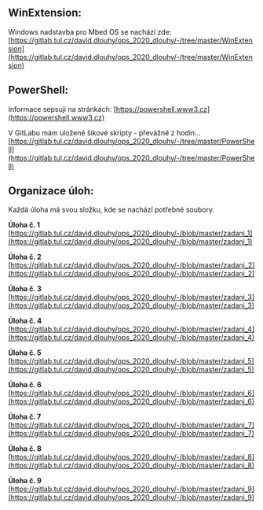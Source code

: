 

## WinExtension:

  

Windows nadstavba pro Mbed OS se nachází zde:
[https://gitlab.tul.cz/david.dlouhy/ops_2020_dlouhy/-/tree/master/WinExtension](https://gitlab.tul.cz/david.dlouhy/ops_2020_dlouhy/-/tree/master/WinExtension)




## PowerShell:

  

Informace sepsuji na stránkách:
[https://powershell.www3.cz](https://powershell.www3.cz)

V GitLabu mám uložené šikové skripty - převážně z hodin...
[https://gitlab.tul.cz/david.dlouhy/ops_2020_dlouhy/-/tree/master/PowerShell](https://gitlab.tul.cz/david.dlouhy/ops_2020_dlouhy/-/tree/master/PowerShell)




## Organizace úloh:

  

Každá úloha má svou složku, kde se nachází potřebné soubory.

  

**Úloha č. 1** 
[https://gitlab.tul.cz/david.dlouhy/ops_2020_dlouhy/-/blob/master/zadani_1](https://gitlab.tul.cz/david.dlouhy/ops_2020_dlouhy/-/blob/master/zadani_1)

  

**Úloha č. 2** 
[https://gitlab.tul.cz/david.dlouhy/ops_2020_dlouhy/-/blob/master/zadani_2](https://gitlab.tul.cz/david.dlouhy/ops_2020_dlouhy/-/blob/master/zadani_2)
  


**Úloha č. 3** 
[https://gitlab.tul.cz/david.dlouhy/ops_2020_dlouhy/-/blob/master/zadani_3](https://gitlab.tul.cz/david.dlouhy/ops_2020_dlouhy/-/blob/master/zadani_3)



**Úloha č. 4** 
[https://gitlab.tul.cz/david.dlouhy/ops_2020_dlouhy/-/blob/master/zadani_4](https://gitlab.tul.cz/david.dlouhy/ops_2020_dlouhy/-/blob/master/zadani_4)



**Úloha č. 5** 
[https://gitlab.tul.cz/david.dlouhy/ops_2020_dlouhy/-/blob/master/zadani_5](https://gitlab.tul.cz/david.dlouhy/ops_2020_dlouhy/-/blob/master/zadani_5)



**Úloha č. 6** 
[https://gitlab.tul.cz/david.dlouhy/ops_2020_dlouhy/-/blob/master/zadani_6](https://gitlab.tul.cz/david.dlouhy/ops_2020_dlouhy/-/blob/master/zadani_6)




**Úloha č. 7** 
[https://gitlab.tul.cz/david.dlouhy/ops_2020_dlouhy/-/blob/master/zadani_7](https://gitlab.tul.cz/david.dlouhy/ops_2020_dlouhy/-/blob/master/zadani_7)




**Úloha č. 8** 
[https://gitlab.tul.cz/david.dlouhy/ops_2020_dlouhy/-/blob/master/zadani_8](https://gitlab.tul.cz/david.dlouhy/ops_2020_dlouhy/-/blob/master/zadani_8)




**Úloha č. 9** 
[https://gitlab.tul.cz/david.dlouhy/ops_2020_dlouhy/-/blob/master/zadani_9](https://gitlab.tul.cz/david.dlouhy/ops_2020_dlouhy/-/blob/master/zadani_9)